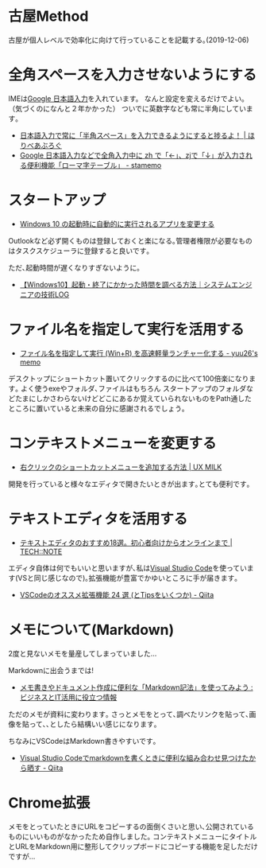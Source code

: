 # 古屋Method
古屋が個人レベルで効率化に向けて行っていることを記載する｡(2019-12-06)

# 全角スペースを入力させないようにする

IMEは[Google 日本語入力](https://www.google.co.jp/ime/)を入れています。
なんと設定を変えるだけでよい｡ （気づくのになんと２年かかった） ついでに英数字なども常に半角にしています｡
<!-- 画像 -->

* [日本語入力で常に「半角スペース」を入力できるようにすると捗るよ！ | ほりべあぶろぐ](https://holybea.com/2015/08/26/ime-hankaku-space/)
* [Google 日本語入力などで全角入力中に zh で「←」、zjで「↓」が入力される便利機能「ローマ字テーブル」 - stamemo](http://stakiran.hatenablog.com/entry/2018/11/05/193017)

# スタートアップ
* [Windows 10 の起動時に自動的に実行されるアプリを変更する](https://support.microsoft.com/ja-jp/help/4026268/windows-10-change-startup-apps)

Outlookなど必ず開くものは登録しておくと楽になる｡管理者権限が必要なものはタスクスケジューラに登録すると良いです｡

ただ､起動時間が遅くなりすぎないように｡
* [【Windows10】起動・終了にかかった時間を調べる方法｜システムエンジニアの技術LOG](https://ko-log.net/tech-log/archives/13244648.html)


# ファイル名を指定して実行を活用する

* [ファイル名を指定して実行 (Win+R) を高速軽量ランチャー化する - yuu26's memo](https://blog.yuu26.com/entry/20171025/1508939566)

デスクトップにショートカット置いてクリックするのに比べて100倍楽になります｡
よく使うexeやフォルダ､ファイルはもちろん スタートアップのフォルダなどたまにしかさわらないけどどこにあるか覚えていられないものをPath通したところに置いていると未来の自分に感謝されるでしょう｡

# コンテキストメニューを変更する
<!-- 画像 -->
* [右クリックのショートカットメニューを追加する方法 | UX MILK](https://uxmilk.jp/45337)

開発を行っていると様々なエディタで開きたいときが出ます｡とても便利です｡

# テキストエディタを活用する
* [テキストエディタのおすすめ18選。初心者向けからオンラインまで | TECH::NOTE](https://tech-camp.in/note/technology/58536/)

エディタ自体は何でもいいと思いますが､私は[Visual Studio Code](https://azure.microsoft.com/ja-jp/products/visual-studio-code/)を使っています(VSと同じ感じなので)｡拡張機能が豊富でかゆいところに手が届きます｡

* [VSCodeのオススメ拡張機能 24 選 (とTipsをいくつか) - Qiita](https://qiita.com/sensuikan1973/items/74cf5383c02dbcd82234)

# メモについて(Markdown)
2度と見ないメモを量産してしまっていました…

Markdownに出会うまでは!
* [メモ書きやドキュメント作成に便利な「Markdown記法」を使ってみよう : ビジネスとIT活用に役立つ情報](https://www.asobou.co.jp/blog/bussiness/markdown)

ただのメモが資料に変わります｡ さっとメモをとって､調べたリンクを貼って､画像を貼って､､としたら結構いい感じになります｡
<!-- 画像 -->

ちなみにVSCodeはMarkdown書きやすいです｡

* [Visual Studio Codeでmarkdownを書くときに便利な組み合わせ見つけたから晒す - Qiita](https://qiita.com/RyoMa_0923/items/af883b6e50a957213d8a)


# Chrome拡張
メモをとっていたときにURLをコピーするの面倒くさいと思い､公開されているものにいいものがなかったため自作しました｡
コンテキストメニューにタイトルとURLをMarkdown用に整形してクリップボードにコピーする機能を足しただけですが…
<!-- 画像 -->